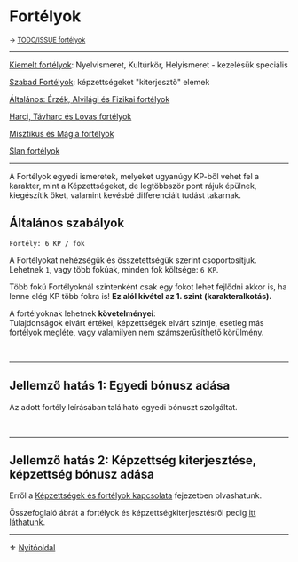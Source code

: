 # Fortélyok

<sub>→ [TODO/ISSUE fortélyok](https://github.com/kaktusztea/km100/wiki/TODO.ISSUE.fortelyok)</sub>

---

[Kiemelt fortélyok](041_kiemelt_fortelyok.md): Nyelvismeret, Kultúrkör, Helyismeret - kezelésük speciális

[Szabad Fortélyok](042_szabad_fortelyok.md): képzettségeket "kiterjesztő" elemek

[Általános: Érzék, Alvilági és Fizikai fortélyok](043_altalanos_fortelyok.md)

[Harci, Távharc és Lovas fortélyok](044_harci_fortelyok.md)

[Misztikus és Mágia fortélyok](045_misztikus_magia_fortelyok.md)

[Slan fortélyok](046_slan_fortelyok.md)


---

A Fortélyok egyedi ismeretek, melyeket ugyanúgy KP-ből vehet fel a karakter, mint a Képzettségeket, de legtöbbször pont rájuk épülnek, kiegészítik őket, valamint kevésbé differenciált tudást takarnak.

## Általános szabályok

```
Fortély: 6 KP / fok
```

A Fortélyokat nehézségük és összetettségük szerint csoportosítjuk. Lehetnek `1`, vagy több fokúak, minden fok költsége: `6 KP`.

Több fokú Fortélyoknál szintenként csak egy fokot lehet fejlődni akkor is, ha lenne elég KP több fokra is! **Ez alól kivétel az 1. szint (karakteralkotás).**

A fortélyoknak lehetnek **követelményei**:\
Tulajdonságok elvárt értékei, képzettségek elvárt szintje, esetleg más fortélyok megléte, vagy valamilyen nem számszerűsíthető körülmény.

<br />

---
## Jellemző hatás 1: Egyedi bónusz adása

Az adott fortély leírásában található egyedi bónuszt szolgáltat.

<br />

---
## Jellemző hatás 2: Képzettség kiterjesztése, képzettség bónusz adása

Erről a [Képzettségek és fortélyok kapcsolata](038_01_kepzettsegek_fortelyok_kapcsolata.md) fejezetben olvashatunk.

Összefoglaló ábrát a fortélyok és képzettségkiterjesztésről pedig [itt láthatunk](038_02_fortelyok_kepzettsegkiterjesztes_listaja.md).

---

⚜️ [Nyitóoldal](start.md#4-fort%C3%A9lyok)
